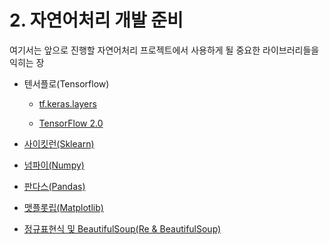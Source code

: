 # 2. 자연어처리 개발 준비

여기서는 앞으로 진행할 자연어처리 프로젝트에서 사용하게 될 중요한 라이브러리들을 익히는 장



- 텐서플로(Tensorflow)

  - [tf.keras.layers](./1.1.1.tf.keras.layers.ipynb)
  
  - [TensorFlow 2.0](./1.1.2.tensorflow2.ipynb)
  
- [사이킷런(Sklearn)](./1.2.sklearn.ipynb)

- [넘파이(Numpy)](./1.4.1.numpy.ipynb)

- [판다스(Pandas)](./1.4.2.pandas.ipynb)

- [맷플롯립(Matplotlib)](./1.4.3.matplotlib.ipynb)

- [정규표현식 및 BeautifulSoup(Re & BeautifulSoup)](./1.4.4&5.re_and_beautiful_soup.ipynb)




